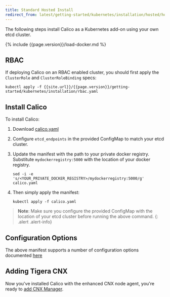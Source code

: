 ```yaml
---
title: Standard Hosted Install
redirect_from: latest/getting-started/kubernetes/installation/hosted/hosted
---
```


The following steps install Calico as a Kubernetes add-on using your own etcd cluster.

{% include {{page.version}}/load-docker.md %}

## RBAC

If deploying Calico on an RBAC enabled cluster, you should first apply the `ClusterRole` and `ClusterRoleBinding` specs:

```
kubectl apply -f {{site.url}}/{{page.version}}/getting-started/kubernetes/installation/rbac.yaml
```

## Install Calico

To install Calico:

1. Download [calico.yaml](calico.yaml)

1. Configure `etcd_endpoints` in the provided ConfigMap to match your etcd cluster.

1. Update the manifest with the path to your private docker registry.  Substitute
   `mydockerregistry:5000` with the location of your docker registry.
  
   ```
   sed -i -e 's/<YOUR_PRIVATE_DOCKER_REGISTRY>/mydockerregistry:5000/g' calico.yaml
   ```
  
1. Then simply apply the manifest:

   ```shell
   kubectl apply -f calico.yaml
   ```

> **Note**: Make sure you configure the provided ConfigMap with the 
> location of your etcd cluster before running the above command.
{: .alert .alert-info}


## Configuration Options

The above manifest supports a number of configuration options documented [here](index#configuration-options)

## Adding Tigera CNX

Now you've installed Calico with the enhanced CNX node agent, you're ready to
[add CNX Manager](essentials/cnx).

